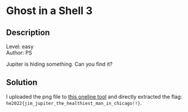 # Ghost in a Shell 3

## Description
Level: easy<br/>
Author: PS

Jupiter is hiding something.
Can you find it?

[](jupiter-one.png)

## Solution

I uploaded the png file to [this oneline tool](https://stylesuxx.github.io/steganography/) and directly extracted the
flag: `he2022{jim_jupiter_the_healthiest_man_in_chicago!!}`.

